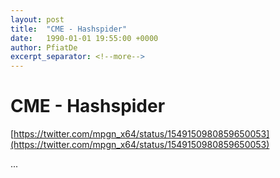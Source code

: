 ```yaml
---
layout: post
title:  "CME - Hashspider"
date:   1990-01-01 19:55:00 +0000
author: PfiatDe
excerpt_separator: <!--more-->
---
```


# CME - Hashspider

[https://twitter.com/mpgn_x64/status/1549150980859650053](https://twitter.com/mpgn_x64/status/1549150980859650053)

...
<!--more-->

